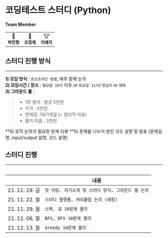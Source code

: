 # 코딩테스트 스터디 (Python)  
<b>Team Member</b>
<table>
  <tr>
     <td align="center">
     🐔<br />
      <sub>
      <b>
      박민형<br/>
      </b>
      </sub>
    </td>
    <td align="center">
     🐶<br />
      <sub>
      <b>
      조정제<br/>
      </b>
      </sub>
    </td>
    <td align="center">
     🐮 <br />
      <sub>
      <b>
      이예지<br/>
      </b>
      </sub>
    </td>
 </tr>
 <table>
  
##  스터디 진행 방식
***
**1) 모임 방식** : `온오프라인 병행`, 매주 함께 논의  
**2) 모임시간 / 장소** : `월요일 19시` 이후 or `토요일 11시`/ `왕십리` or `혜화`  
**3) 그라운드 룰** :  
>  - 1회 결석 : 벌금 5천원
>  - 지각 : 2천원
>  - 면제권: 1회/1개월 (+ 합리적 이유)
>  - 풀이 미흡 : 3천원    

**4) 로직 논의가 필요한 문제 리뷰
**5) 문제를 나누어 본인 코드 설명 및 발표 (문제설명, input/output 설명, 코드 설명)
  
  
## 스터디 진행  
***
|                     |내용                                              |
|---------------------|--------------------------------------------------|
|21. 11. 19. 금       |`첫 미팅. 자기소개 및 스터디 방식, 그라운드 룰 논의` |
|21. 11. 22. 월       |`스터디 플랫폼, 커리큘럼 논의 (예정)`               |
|21. 11. 29. 월       |`스택, 큐 10문제 풀이`                             |
|21. 12. 06. 월       |`BFS, DFS 10문제 풀이`                             |
|21. 12. 13. 월       |`Greedy 10문제 풀이`                             |
